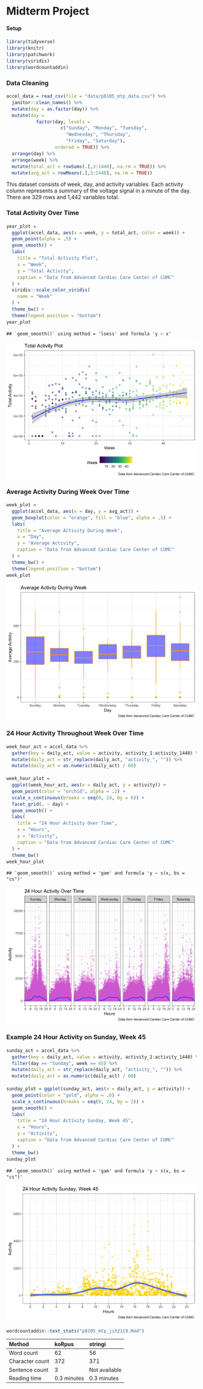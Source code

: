 Midterm Project
================

#### Setup

``` r
library(tidyverse)
library(knitr)
library(patchwork)
library(viridis)
library(wordcountaddin)
```

### Data Cleaning

``` r
accel_data = read_csv(file = "data/p8105_mtp_data.csv") %>% 
  janitor::clean_names() %>% 
  mutate(day = as.factor(day)) %>% 
  mutate(day = 
           factor(day, levels = 
                    c("Sunday", "Monday", "Tuesday", 
                      "Wednesday", "Thursday",
                      "Friday", "Saturday"), 
                  ordered = TRUE)) %>% 
  arrange(day) %>% 
  arrange(week) %>% 
  mutate(total_act = rowSums(.[,3:1440], na.rm = TRUE)) %>% 
  mutate(avg_act = rowMeans(.[,3:1440], na.rm = TRUE))
```

This dataset consists of week, day, and activity variables. Each activity column represents a summary of the voltage signal in a minute of the day. There are 329 rows and 1,442 variables total.

### Total Activity Over Time

``` r
year_plot = 
  ggplot(accel_data, aes(x = week, y = total_act, color = week)) +
  geom_point(alpha = .5) +
  geom_smooth() +
  labs(
    title = "Total Activity Plot",
    x = "Week",
    y = "Total Activity",
    caption = "Data from Advanced Cardiac Care Center of CUMC"
  ) +
  viridis::scale_color_viridis(
    name = "Week"
  ) + 
  theme_bw() + 
  theme(legend.position = "bottom")
year_plot
```

    ## `geom_smooth()` using method = 'loess' and formula 'y ~ x'

![](p8105_mtp_jih2119_files/figure-markdown_github/total_act_per_day_over_time-1.png)

### Average Activity During Week Over Time

``` r
week_plot = 
  ggplot(accel_data, aes(x = day, y = avg_act)) + 
  geom_boxplot(color = "orange", fill = "blue", alpha = .5) +
  labs(
    title = "Average Activity During Week",
    x = "Day",
    y = "Average Activity",
    caption = "Data from Advanced Cardiac Care Center of CUMC"
  ) +
  theme_bw() + 
  theme(legend.position = "bottom")
week_plot
```

![](p8105_mtp_jih2119_files/figure-markdown_github/all_weeks_avg_per_day-1.png)

### 24 Hour Activity Throughout Week Over Time

``` r
week_hour_act = accel_data %>% 
  gather(key = daily_act, value = activity, activity_1:activity_1440) %>%
  mutate(daily_act = str_replace(daily_act, "activity_", "")) %>% 
  mutate(daily_act = as.numeric(daily_act) / 60)

week_hour_plot = 
  ggplot(week_hour_act, aes(x = daily_act, y = activity)) +
  geom_point(color = "orchid", alpha = .2) +
  scale_x_continuous(breaks = seq(0, 24, by = 6)) +
  facet_grid(. ~ day) +
  geom_smooth() +
  labs(
    title = "24 Hour Activity Over Time",
    x = "Hours",
    y = "Activity",
    caption = "Data from Advanced Cardiac Care Center of CUMC"
  ) +
  theme_bw() 
week_hour_plot
```

    ## `geom_smooth()` using method = 'gam' and formula 'y ~ s(x, bs = "cs")'

![](p8105_mtp_jih2119_files/figure-markdown_github/24_hour_week-1.png)

### Example 24 Hour Activity on Sunday, Week 45

``` r
sunday_act = accel_data %>% 
  gather(key = daily_act, value = activity, activity_1:activity_1440) %>%
  filter(day == "Sunday", week == 45) %>% 
  mutate(daily_act = str_replace(daily_act, "activity_", "")) %>% 
  mutate(daily_act = as.numeric(daily_act) / 60)

sunday_plot = ggplot(sunday_act, aes(x = daily_act, y = activity)) +
  geom_point(color = "gold", alpha = .6) +
  scale_x_continuous(breaks = seq(0, 24, by = 2)) +
  geom_smooth() +
  labs(
    title = "24 Hour Activity Sunday, Week 45",
    x = "Hours",
    y = "Activity",
    caption = "Data from Advanced Cardiac Care Center of CUMC"
  ) +
  theme_bw() 
sunday_plot
```

    ## `geom_smooth()` using method = 'gam' and formula 'y ~ s(x, bs = "cs")'

![](p8105_mtp_jih2119_files/figure-markdown_github/24_hour_sunday-1.png)

``` r
wordcountaddin::text_stats("p8105_mtp_jih2119.Rmd")
```

| Method          | koRpus      | stringi       |
|:----------------|:------------|:--------------|
| Word count      | 62          | 56            |
| Character count | 372         | 371           |
| Sentence count  | 3           | Not available |
| Reading time    | 0.3 minutes | 0.3 minutes   |
